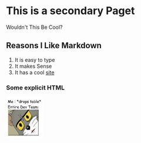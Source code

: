 # This is a secondary Paget
Wouldn't This Be Cool?

## Reasons I Like Markdown

1. It is easy to type
2. It makes Sense
3. It has a cool [site](https://daringfireball.net/projects/markdown/syntax)

### Some explicit HTML
<img src="resources/test-image.jpg" width="100px">